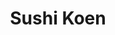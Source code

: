 ---
layout: place
title: "Sushi Koen"
permalink: /texas/round-rock/sushi-koen.html
stateAbbr: TX
stateName: Texas
cityName: Round Rock
seo:
  name: "Sushi Koen"
  type: Restaurant
  links: https://www.facebook.com/profile.php?id=100063732692392
description: "Sushi Koen serves delicious sushi in Round Rock, Texas. Try fresh Japanese dishes for a great dining experience. "
place_id: ChIJiTKmcb_RRIYRM-HvMdIFeyQ
photos:
  - name: >-
      places/ChIJiTKmcb_RRIYRM-HvMdIFeyQ/photos/AeeoHcKZOsPd8ui1e5i2I2urnYsEKn4SQ0Kj9lIsN6Qv6xXGJ2ulJRUqrFrvIcacw1kqNUTHn_PRdOCfLR56goDjlonUGuqyhlatQH5_Euo-ilAAXBTaA2E6n9I6UUln5gAedb80VJdxVKxStC_7U6QpZlWs3VQqsPgPBfMgRcBWiKCmkamEUyiRr2qdbrDZZ7xEGAyzVNFHp6wy3Ui-IWmJo02OguKFw_yd_xOrNefPxR8qsKFRmvpUHsiQIrqF0G09z1503LOriNgvVR4QcHSFlQXLYmQsAqeig_xE9VnFRf9FbA
    widthPx: 1800
    heightPx: 1200
    authorAttributions:
      - displayName: Sushi Koen
        uri: https://maps.google.com/maps/contrib/104316968128950244209
        photoUri: >-
          https://lh3.googleusercontent.com/a-/ALV-UjWSf1CbEBOMICVTA4A8Q2kvLE5QqpSP5EE_andateuaTC-zrr0=s100-p-k-no-mo
    flagContentUri: >-
      https://www.google.com/local/imagery/report/?cb_client=maps_api_places.places_api&image_key=!1e10!2sAF1QipMqil3xmlLFW_s1_Vfr_5sniWEEZL9Ot4YJek-H&hl=en-US
    googleMapsUri: >-
      https://www.google.com/maps/place//data=!3m4!1e2!3m2!1sAF1QipMqil3xmlLFW_s1_Vfr_5sniWEEZL9Ot4YJek-H!2e10!4m2!3m1!1s0x8644d1bf71a63289:0x247b05d231efe133
  - name: >-
      places/ChIJiTKmcb_RRIYRM-HvMdIFeyQ/photos/AeeoHcIUypQFHriia1RV8O0Q8Kk1cqieDazij1_6NNm743yeCxEnTwrRTzFq296GbODk7-UQ8Ucm2DkdqMY7n_ZuvmAo77zd0WIdaPVVU-11DX56N1Ao0WdwhtKoSKF1_g7IxTmEX4vv9JVjSLgt0xB7BdRbTYm24LaYNOV2_qTJlb7hbjU2QnqabboUJPCekgU0i0puXOV651ok_jk8ybu8soE8Sme4FaHLGNAxI9AAP78AHMQKwX0lgfQm3hZaDva0FXdFJeNOHGkUxxOrudh2R-zRf76Wqp9iWbSNsTbMgFrOaA
    widthPx: 1800
    heightPx: 1200
    authorAttributions:
      - displayName: Sushi Koen
        uri: https://maps.google.com/maps/contrib/104316968128950244209
        photoUri: >-
          https://lh3.googleusercontent.com/a-/ALV-UjWSf1CbEBOMICVTA4A8Q2kvLE5QqpSP5EE_andateuaTC-zrr0=s100-p-k-no-mo
    flagContentUri: >-
      https://www.google.com/local/imagery/report/?cb_client=maps_api_places.places_api&image_key=!1e10!2sAF1QipM5GseB6j4zGJEMYVSZKbR7BcE8dObThAgjm14C&hl=en-US
    googleMapsUri: >-
      https://www.google.com/maps/place//data=!3m4!1e2!3m2!1sAF1QipM5GseB6j4zGJEMYVSZKbR7BcE8dObThAgjm14C!2e10!4m2!3m1!1s0x8644d1bf71a63289:0x247b05d231efe133
  - name: >-
      places/ChIJiTKmcb_RRIYRM-HvMdIFeyQ/photos/AeeoHcLmXTwTyu0o38e47AZONrIAopx6e9hFSUUo9ml6Cd8VLOTqhSVZGqJjP7VqB6a_pLDhZrhl5apjJf9C2VE6TrsH7tgDmSkmtopYrfBcSiQKcRvfxWyvCgkfTp8euw9uM9W3Sjqh74gyQq6ocHbCOog3bsGjBLNWnL4gTUUCKsLr69JV8pHcYxda-p0Nv5Yd1JnN1sVR5aH6ZveqEIxaTW8UTSTaFFegGvmlfU8ah5qCetk2-1xa6iTRipc61UTqn0hxi3CK8AuehpLEjQhykcXdQALq9uM1GEcx2BDJ9r9fnjiI95A2nciZ_Sp7TTmp5aJ5ymQNW7sV9gnYrcYxTavjYAW6V4b3qNwXryjVbXTrQFY4EgDWdPXZ7aRoddjLtzZYQ4ZV-CcY2vvLwHSZTIvYj_XKjaXxjBgtgJv8C7_hbg
    widthPx: 4800
    heightPx: 3600
    authorAttributions:
      - displayName: Katty Rodriguez
        uri: https://maps.google.com/maps/contrib/114091015725528102664
        photoUri: >-
          https://lh3.googleusercontent.com/a-/ALV-UjVhv8MhtFLGYl-EFr80jhgDqdqKLs7MANrv0veIBBjWXNBD9FxH3A=s100-p-k-no-mo
    flagContentUri: >-
      https://www.google.com/local/imagery/report/?cb_client=maps_api_places.places_api&image_key=!1e10!2sCIHM0ogKEICAgMCIu6ueEQ&hl=en-US
    googleMapsUri: >-
      https://www.google.com/maps/place//data=!3m4!1e2!3m2!1sCIHM0ogKEICAgMCIu6ueEQ!2e10!4m2!3m1!1s0x8644d1bf71a63289:0x247b05d231efe133
  - name: >-
      places/ChIJiTKmcb_RRIYRM-HvMdIFeyQ/photos/AeeoHcKVA4UiRw0T86a-_kCyblY3zHNgf4FRQAAkHmNe2Kg3cnhxDtm2b8gEuka8o34vh9mAKCCeSPnLytl3UHgGh6STZRjgW7aorsxk2xKl7OZikfFsk8jft0xmcL2PdAUxOgk1_iavHFHUe0zkKi-m2cDhrlDgzfuXZZ8fszvZUc3uc3Py-Zx7aKSjh5UsBhlYkFHD-NuvQHwtEl0O9tgypYBqRFiYoME6Z7_vkQvCHc43F_d4mOe-J6wMTZt9SqjIODIoFe4qCYbcW_PC6M_VFhGe2-ghxk8RJ1DQ9l5YJ-s6ieRN1x9x5peXvgBNCLhLz38Ob3xIo5sLRjKDiB5UF8t0pMMlD4eZNIhWYgGBf_F5edEGdu9fjR8yolyB__8F_oIwVSCwUKJBZvbQeQOmAsLGshtnRfOlgIvKpBYzKLuDoJ18
    widthPx: 4000
    heightPx: 3000
    authorAttributions:
      - displayName: Sam Keske
        uri: https://maps.google.com/maps/contrib/101137379682204957902
        photoUri: >-
          https://lh3.googleusercontent.com/a-/ALV-UjXUWV8Mvm-WEVf9RzQZyox0xN_opUMJTKpOW5KB7DQ1sANJWPg=s100-p-k-no-mo
    flagContentUri: >-
      https://www.google.com/local/imagery/report/?cb_client=maps_api_places.places_api&image_key=!1e10!2sCIHM0ogKEICAgICvrM_PkwE&hl=en-US
    googleMapsUri: >-
      https://www.google.com/maps/place//data=!3m4!1e2!3m2!1sCIHM0ogKEICAgICvrM_PkwE!2e10!4m2!3m1!1s0x8644d1bf71a63289:0x247b05d231efe133
  - name: >-
      places/ChIJiTKmcb_RRIYRM-HvMdIFeyQ/photos/AeeoHcL2bbj8GGtc9Jsl-nqJHRa5pvjUvcjWk9RzIyRJ-b4PQXlO27qFVOJguCmZMnIQUcXdOue2gXi1oLkAMP8cG5xAMRu1lgxCDaUzURRykPEmENnSSEc7DJ2u0Ohbi-JRCiFpTCbAnrDPOKl2fyt6tKHaKz9dgmKpDv5DlhzhOqiD2WRtTIx9LPZYE2VDK_7DZfVpDVGdsP-JH-lIyaCD6x4qHn7xHKnmSvXHwQJEjOBbghxaov4HSyZUb3sLW2r_O8-GJQ_Zn23YstteBvfI0r_z2D0V2DcbVCdijURNZcsq7_qubFZfcHUoLu7u4vMYz3TsJEeaLzuK0Fs77D9XEsxJbQ2epa90a0z9O22lwMKUnXJyMY5aGuisvf6C8Tw_mEjzAZ9EBqewrSfYHbUzu17MvsgKuQA8xxhBNVPjN1Ht_Q
    widthPx: 4032
    heightPx: 3024
    authorAttributions:
      - displayName: Gregory Hoyle
        uri: https://maps.google.com/maps/contrib/115061155592940788432
        photoUri: >-
          https://lh3.googleusercontent.com/a-/ALV-UjVn8qxA-snzrz0r-q_7Zz56rpAtSC97AO2Qz5rdNO8jfeUZl3TgbA=s100-p-k-no-mo
    flagContentUri: >-
      https://www.google.com/local/imagery/report/?cb_client=maps_api_places.places_api&image_key=!1e10!2sCIHM0ogKEICAgIDy19-iFQ&hl=en-US
    googleMapsUri: >-
      https://www.google.com/maps/place//data=!3m4!1e2!3m2!1sCIHM0ogKEICAgIDy19-iFQ!2e10!4m2!3m1!1s0x8644d1bf71a63289:0x247b05d231efe133
  - name: >-
      places/ChIJiTKmcb_RRIYRM-HvMdIFeyQ/photos/AeeoHcJx2D29TwJN8lfNdyJ33BTBgy_f9f7KGPNLJKBw-PeleMV1CjEGfLKe5AjqAzQQIO-oPHuZ8EZcLNwbpQA-FzVxgr-ZjTNEoPn9S60Nk_f6M4x4Tt5Ca2PY9uh-4thZyPs7XKrdLiXulBRyC3zxi-HMzyRcnM190ZAaiwqHGni5SsQlTox1IfWBPey1TZjvYJw-3hMB-OqxKx2eFy5s_SZQlQgNKL1KW21eJOpNBXJMnUVd4Hshej1WwG6BsSFgC3njFYh5sQCvThhOeYpdkp9mDs56i1XG5UK-TtRzIcY94PPPfHLPg34zrcYuEMDCHkzZGB6yWq4AcBdFbg6gr-EoTsgspOwlDwRWB9ya3gjg2GTfrAJBnqrgL-jo7P0Vye206kkSlUIKTV0EtPE9-hXto_VX373EyilGMm-LgvbvnDtM
    widthPx: 3000
    heightPx: 4000
    authorAttributions:
      - displayName: Sam Keske
        uri: https://maps.google.com/maps/contrib/101137379682204957902
        photoUri: >-
          https://lh3.googleusercontent.com/a-/ALV-UjXUWV8Mvm-WEVf9RzQZyox0xN_opUMJTKpOW5KB7DQ1sANJWPg=s100-p-k-no-mo
    flagContentUri: >-
      https://www.google.com/local/imagery/report/?cb_client=maps_api_places.places_api&image_key=!1e10!2sCIHM0ogKEICAgICvrM_P0wE&hl=en-US
    googleMapsUri: >-
      https://www.google.com/maps/place//data=!3m4!1e2!3m2!1sCIHM0ogKEICAgICvrM_P0wE!2e10!4m2!3m1!1s0x8644d1bf71a63289:0x247b05d231efe133
  - name: >-
      places/ChIJiTKmcb_RRIYRM-HvMdIFeyQ/photos/AeeoHcJgmIOXR1tGuZx-B6dEnpRrV-vlYvwmsHlGLUkugC5H3aJGoBgN88tEJa_2RULcPrtISG0-aGZa_qaMbfnD6csLblEXdh6osO4l_MoL9XY-XOlxpU2AHVZwNpZxySU45aDOuAAnS5_lEpDf3RsczIW9JNtJz12rm9gQ502m3mv19nOlyJSkqSGaV7rFIWXS7KHQvOiW7jT9GTK16psDj6u9FE_aMEpMwgZLj4ZiqVdlufmuJHev_UFDwRcl9tg6vjger8IOXSv_KG7wDwcIGd6BEo0omNmHdNin6NspYW8oNjiVZhunbIFy5VDU0ZwHO3_SOKiVImpcNX_VevGKTdRP2grB-j4hc2lI-VlH_tF6cqF4UU0MznYqW_3o-axQy2dXcBQBQZa_DYioZJSxpz-L3JmV29jEGUwmWRzNr71NRw
    widthPx: 3024
    heightPx: 4032
    authorAttributions:
      - displayName: Luis Garcia
        uri: https://maps.google.com/maps/contrib/100664725965772543917
        photoUri: >-
          https://lh3.googleusercontent.com/a-/ALV-UjWgWU-2uwekyZp4MqP8Pg-kHcLFqsRCo_0vNLJxMFnq4HEQf3AQ=s100-p-k-no-mo
    flagContentUri: >-
      https://www.google.com/local/imagery/report/?cb_client=maps_api_places.places_api&image_key=!1e10!2sCIHM0ogKEICAgID33YGYRQ&hl=en-US
    googleMapsUri: >-
      https://www.google.com/maps/place//data=!3m4!1e2!3m2!1sCIHM0ogKEICAgID33YGYRQ!2e10!4m2!3m1!1s0x8644d1bf71a63289:0x247b05d231efe133
  - name: >-
      places/ChIJiTKmcb_RRIYRM-HvMdIFeyQ/photos/AeeoHcLZZmQRj7viq0eIVxD5Gif1vex7Ib3A5vMFk4MNNesYtAAPFLT02JhaH0vG80JQKW64dWxkr4uwEAZc0X33yEVnYM0vpkKnBxUJyZvmNjfZ6HyNZ54wiLaXrUYv0qVFgVIFnlr7sIIs8lzMSmnni8pkjxSLKtQVWAhJzx1XLcxyP4qtfx18uWUvaCphCN2VwOkSP0w-u38OmjcsmqKuBMkvcJ8s1fB7Oh0dVuvUUVYSTorMgJdVHuYvm6paqExLakJ9HIXKid4QfVZTLYIkCwrrqiiZ0b1YT7aPcGa5QS6D-endTC-PC2LLUlFducB-TttKyxppsZTpDiWmKTJtrowxPQe7fbh_8IRr1xcw2IQRFNPJF9r-6vYvepRppw0xgF9jEfC3d98ZbVr_YhSLFcaoAMos3zaA4nUoeQ0HZeE1TYY
    widthPx: 3000
    heightPx: 4000
    authorAttributions:
      - displayName: Tyler S
        uri: https://maps.google.com/maps/contrib/104513208760628981216
        photoUri: >-
          https://lh3.googleusercontent.com/a-/ALV-UjU_n3aNiuoLPVLEUgnczP7lrhmXINGMFRo6RShxhtnnoIrLtZp4eg=s100-p-k-no-mo
    flagContentUri: >-
      https://www.google.com/local/imagery/report/?cb_client=maps_api_places.places_api&image_key=!1e10!2sCIHM0ogKEICAgIClxN3CkQE&hl=en-US
    googleMapsUri: >-
      https://www.google.com/maps/place//data=!3m4!1e2!3m2!1sCIHM0ogKEICAgIClxN3CkQE!2e10!4m2!3m1!1s0x8644d1bf71a63289:0x247b05d231efe133
  - name: >-
      places/ChIJiTKmcb_RRIYRM-HvMdIFeyQ/photos/AeeoHcJ40hY93lqXftwrVxG8qhzUNcq25gxRKn53GkNcKCf4i2ER_RnLwMvXaQGj8BQQjrcrGwrQbb54fTCT4W6rT_dG1vwNJryLkNcu_8uqseTvJrpTD3NekrwoXNqHDpIUx7N3PnWRq6LWgJUsHQYJdz4cEzLSCenP57YbNm81Cp2nHOZ7eRSeYh0UAFT4zUOlL2REufeH0HxEwaL8WImHWk2Yi9374f3jLGhTTfRbIaLoMxMqkvgiZLdBNZdvgtSXJXxfdCGYC1EAJu6zdgy90Eth8-qZ_MJDqiD_2YIk-SF7fIVI7QWijdiRPendu4Hm02hFH7Li6aivXmF9RXfb7BTwxTEtxnlAxtYIhN8Ypli259B3Xg483EreHvDHAm9ylzJhap_m7i6VzWbMmffZS4jRQFNERA51xloodDW78s-kbw
    widthPx: 3024
    heightPx: 4032
    authorAttributions:
      - displayName: Teddy Williams
        uri: https://maps.google.com/maps/contrib/109829783820753834479
        photoUri: >-
          https://lh3.googleusercontent.com/a/ACg8ocJYTuYTU02-a3CuXbb49ukaFgvtGGEr0KZZL6OXunCd4HpN9A=s100-p-k-no-mo
    flagContentUri: >-
      https://www.google.com/local/imagery/report/?cb_client=maps_api_places.places_api&image_key=!1e10!2sCIHM0ogKEICAgICpwdK-fg&hl=en-US
    googleMapsUri: >-
      https://www.google.com/maps/place//data=!3m4!1e2!3m2!1sCIHM0ogKEICAgICpwdK-fg!2e10!4m2!3m1!1s0x8644d1bf71a63289:0x247b05d231efe133
  - name: >-
      places/ChIJiTKmcb_RRIYRM-HvMdIFeyQ/photos/AeeoHcLdt20kqIbgRskAMmZFx0tCq6zPmL9vfC6ipLoUqTYeEgGjKv-q0fe92mOq2hSdCEcZfTIqL_d9lCXUR0RCBTQGPcWek0jzuGRseXZhzPXMtoMAOM0zcQSArcEEgcn6c7VWMHTAHNLkWcz33Xn0wo1i2f-A7ekHcAbuwW8c-Hl7bQtBW35vQRG64LyrCEqjdhA2GuO87rZJ93_DnN0wOP6U7M6DLAU3nww4NfVWzQXZ1HLghqaRkQwFp9uwxkW3X751D88O6_UYTJXeGixExJlG-quFJ1dEoPuNfri1oMko4XLpaOOUarjJ3b3SGj1byiGoF6A6cZQveC9Bz-I1Mx6l7Pn1igu6USQIvrQMni4VV3yWHH2QBkfT63NuZRI8lN26TPGsoVIGmfMkf8nBcRZrFviql_XbXXcwHFC_lfskUCjq
    widthPx: 3024
    heightPx: 4032
    authorAttributions:
      - displayName: Mark
        uri: https://maps.google.com/maps/contrib/110193628718341453248
        photoUri: >-
          https://lh3.googleusercontent.com/a/ACg8ocILlPr5jMNInkLQuQS81h9NvzjwhL_E9LDJ8w9t7ORPJ34Bkg=s100-p-k-no-mo
    flagContentUri: >-
      https://www.google.com/local/imagery/report/?cb_client=maps_api_places.places_api&image_key=!1e10!2sCIHM0ogKEICAgICDhbXnlQE&hl=en-US
    googleMapsUri: >-
      https://www.google.com/maps/place//data=!3m4!1e2!3m2!1sCIHM0ogKEICAgICDhbXnlQE!2e10!4m2!3m1!1s0x8644d1bf71a63289:0x247b05d231efe133
address: '201 University Oaks Blvd #1290, Round Rock, TX 78665, USA'
street: '201 University Oaks Blvd #1290'
city: Round Rock
state: TX
zip: '78665'
country: USA
neighborhood: East Chandler Rd Retail
latitude: '30.558334'
longitude: '-97.687038'
accessibility_options:
  wheelchairAccessibleParking: true
  wheelchairAccessibleEntrance: true
  wheelchairAccessibleRestroom: true
  wheelchairAccessibleSeating: true
business_status: OPERATIONAL
name: Sushi Koen
google_maps_links:
  directionsUri: >-
    https://www.google.com/maps/dir//''/data=!4m7!4m6!1m1!4e2!1m2!1m1!1s0x8644d1bf71a63289:0x247b05d231efe133!3e0
  placeUri: https://maps.google.com/?cid=2628701207839891763
  writeAReviewUri: >-
    https://www.google.com/maps/place//data=!4m3!3m2!1s0x8644d1bf71a63289:0x247b05d231efe133!12e1
  reviewsUri: >-
    https://www.google.com/maps/place//data=!4m4!3m3!1s0x8644d1bf71a63289:0x247b05d231efe133!9m1!1b1
  photosUri: >-
    https://www.google.com/maps/place//data=!4m3!3m2!1s0x8644d1bf71a63289:0x247b05d231efe133!10e5
primary_type: Restaurant
opening_hours:
  regular: null
  current: null
secondary_opening_hours:
  regular:
    weekdayDescriptions: null
    type: null
  current:
    weekdayDescriptions: null
    type: null
phone: (512) 580-0085
price_level: PRICE_LEVEL_MODERATE
price_range: null
rating: '4.6'
rating_count: 494
website: https://www.facebook.com/profile.php?id=100063732692392
reviews: null
parking_options: null
payment_options: null
allow_dogs: null
curbside_pickup: null
delivery: null
dine_in: null
good_for_children: null
good_for_groups: null
good_for_sports: null
live_music: null
menu_for_children: null
outdoor_seating: null
reservable: null
restroom: null
serves_beer: null
serves_breakfast: null
serves_brunch: null
serves_cocktails: null
serves_coffee: null
serves_dinner: null
serves_dessert: null
serves_lunch: null
serves_vegetarian_food: null
serves_wine: null
takeout: null
summary: null

---
